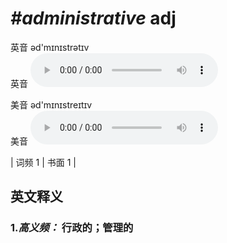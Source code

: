 # ***\#administrative*** adj
英音 əd'mɪnɪstrətɪv  
英音
<audio src="./media/administrative-B.aac" controls="controls"></audio>

美音 əd'mɪnɪstreɪtɪv  
美音
<audio src="./media/administrative2.aac" controls="controls"></audio>



| 词频 1 | 书面 1 |  

英文释义
---
### 1.*高义频：* **行政的；管理的**  


